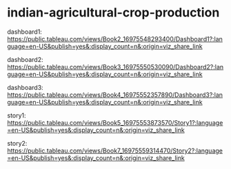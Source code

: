 # indian-agricultural-crop-production
dashboard1:
https://public.tableau.com/views/Book2_16975548293400/Dashboard1?:language=en-US&publish=yes&:display_count=n&:origin=viz_share_link

dashboard2:
https://public.tableau.com/views/Book3_16975550530090/Dashboard2?:language=en-US&publish=yes&:display_count=n&:origin=viz_share_link

dashboard3:
https://public.tableau.com/views/Book4_16975552357890/Dashboard3?:language=en-US&publish=yes&:display_count=n&:origin=viz_share_link

story1:
https://public.tableau.com/views/Book5_16975553873570/Story1?:language=en-US&publish=yes&:display_count=n&:origin=viz_share_link

story2:
https://public.tableau.com/views/Book7_16975559314470/Story2?:language=en-US&publish=yes&:display_count=n&:origin=viz_share_link
